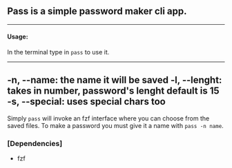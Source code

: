 ## Pass is a simple password maker cli app.
---
#### Usage:

In the terminal type in `pass` to use it.

---
-n, --name: the name it will be saved
-l, --lenght: takes in number, password's lenght default is 15
-s, --special: uses special chars too
---

Simply `pass` will invoke an fzf interface where you can choose from the saved files.
To make a password you must give it a name with `pass -n name`.

### [Dependencies]
- fzf
  
